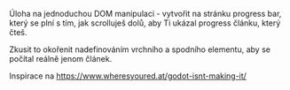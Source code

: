 Úloha na jednoduchou DOM manipulaci - vytvořit na stránku progress bar, který se plní s tím, jak scrolluješ dolů, aby Ti ukázal progress článku, který čteš.

Zkusit to okořenit nadefinováním vrchního a spodního elementu, aby se počítal reálně jenom článek.

Inspirace na https://www.wheresyoured.at/godot-isnt-making-it/